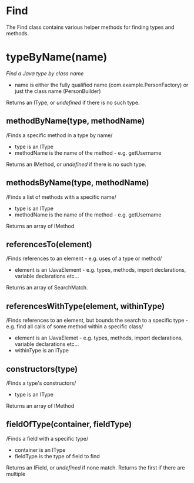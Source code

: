 
# Find

The Find class contains various helper methods for finding types and methods.

# typeByName(name)
*Find a Java type by class name*

* name is either the fully qualified name (com.example.PersonFactory) or just the class name (PersonBuilder)

Returns an IType, or *undefined* if there is no such type.

## methodByName(type, methodName)
/Finds a specific method in a type by name/
+ type is an IType
+ methodName is the name of the method - e.g. getUsername

Returns an IMethod, or *undefined* if there is no such type.

## methodsByName(type, methodName)
/Finds a list of methods with a specific name/
+ type is an IType
+ methodName is the name of the method - e.g. getUsername

Returns an array of IMethod

## referencesTo(element)
/Finds references to an element - e.g. uses of a type or method/
+ element is an IJavaElement - e.g. types, methods, import declarations, variable declarations etc...

Returns an array of SearchMatch.

## referencesWithType(element, withinType)
/Finds references to an element, but bounds the search to a specific type - e.g. find all calls of some method within a specific class/
+ element is an IJavaElemet - e.g. types, methods, import declarations, variable declarations etc...
+ withinType is an IType

## constructors(type)
/Finds a type's constructors/
+ type is an IType

Returns an array of IMethod

## fieldOfType(container, fieldType)
/Finds a field with a specific type/
+ container is an IType
+ fieldType is the type of field to find

Returns an IField, or *undefined* if none match. Returns the first if there are multiple


